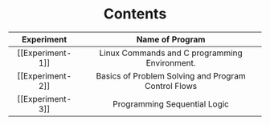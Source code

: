 <h1 align="center">Contents</h1>


|Experiment|Name of Program|
|:---:|:---:|
|[[Experiment-1]]|Linux Commands and C programming Environment.|
|[[Experiment-2]]|Basics of Problem Solving and Program Control Flows|
|[[Experiment-3]]| Programming Sequential Logic|
